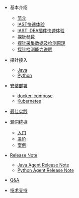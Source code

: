 - 基本介绍
  - [简介](doc/tutorial/intro.md)
  - [IAST快速体验](doc/tutorial/quickstart.md)
  - [IAST IDEA插件快速体验](doc/tutorial/plugin.md)
  - [探针参数](doc/tutorial/args.md)
  - [探针采集数据及检测原理](doc/tutorial/method.md)
  - [探针检测能力说明](doc/tutorial/detects.md)

- 探针接入
  - [Java](doc/deploy/java.md)
  - [Python](doc/deploy/python.md)

- [安装部署](doc/deploy/intro.md)
  - [docker-compose](doc/deploy/docker-compose.md)
  - [Kubernetes](doc/deploy/Kubernetes.md)

- [最佳实践](doc/practices.md)

- 漏洞挖掘
  - [入门](doc/bugbountry/quickstart.md)
  - [进阶](doc/bugbountry/custom.md)
  - [案例](doc/bugbountry/example.md)

- [Release Note](doc/changes/changelog.md)
  - [Java Agent Release Note](doc/changes/JavaAgent.md)
  - [Python Agent Release Note](doc/changes/PythonAgent.md)

- [Q&A](doc/qa.md)

- [技术支持](doc/aboutus/support.md)
